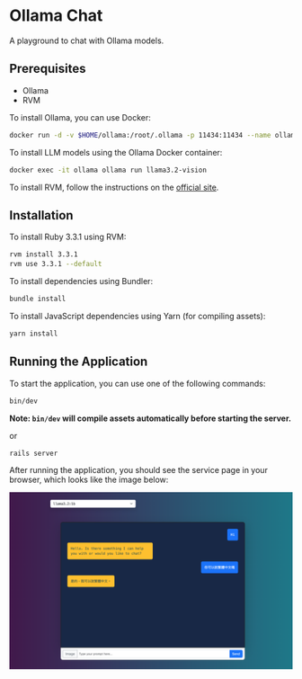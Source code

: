 # Ollama Chat
A playground to chat with Ollama models.

## Prerequisites

- Ollama
- RVM

To install Ollama, you can use Docker:

```sh
docker run -d -v $HOME/ollama:/root/.ollama -p 11434:11434 --name ollama ollama/ollama
```

To install LLM models using the Ollama Docker container:

```sh
docker exec -it ollama ollama run llama3.2-vision
```

To install RVM, follow the instructions on the [official site](https://rvm.io/).

## Installation

To install Ruby 3.3.1 using RVM:

```sh
rvm install 3.3.1
rvm use 3.3.1 --default
```

To install dependencies using Bundler:

```sh
bundle install
```

To install JavaScript dependencies using Yarn (for compiling assets):

```sh
yarn install
```

## Running the Application

To start the application, you can use one of the following commands:

```sh
bin/dev
```
**Note: `bin/dev` will compile assets automatically before starting the server.**

or

```sh
rails server
```

After running the application, you should see the service page in your browser, which looks like the image below:

![Service Page](doc/images/screenshot.png)
